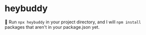 # heybuddy

:monkey: Run `npx heybuddy` in your project directory, and I will `npm install` packages that aren't in your package.json yet.

